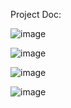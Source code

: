Project Doc:

![image](https://github.com/auzhangLABS/C4_deployment1.1/assets/138344000/76ed22f4-8c91-4f9d-870c-7b87318dc3ee)

![image](https://github.com/auzhangLABS/C4_deployment1.1/assets/138344000/409792f2-490c-4946-b76b-968a4b93b4ad)

![image](https://github.com/auzhangLABS/C4_deployment1.1/assets/138344000/37168291-ed1b-4cab-84a4-9c363827d879)

![image](https://github.com/auzhangLABS/C4_deployment1.1/assets/138344000/cdc7db25-ab83-4636-bfe7-75f8bf3a96bb)
